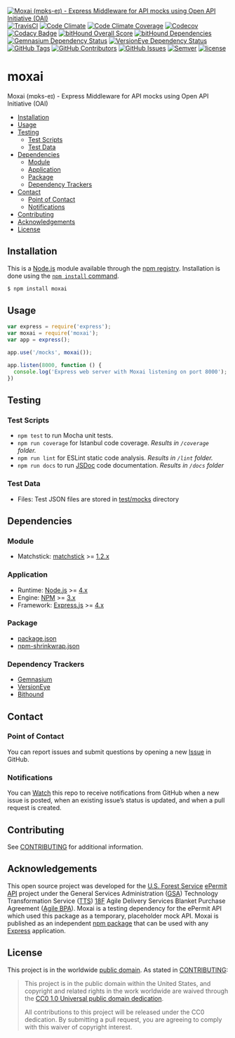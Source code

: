 [![Moxai (mɒks-eɪ) - Express Middleware for API mocks using Open API Initiative (OAI)](https://img.shields.io/badge/moxai-(m%C9%92ks--e%C9%AA)-ff69b4.svg)](README.md)
[![TravisCI](https://travis-ci.org/nci-ats/moxai.svg?branch=dev)](https://travis-ci.org/nci-ats/moxai)
[![Code Climate](https://codeclimate.com/github/nci-ats/moxai/badges/gpa.svg)](https://codeclimate.com/github/nci-ats/moxai)
[![Code Climate Coverage](https://codeclimate.com/github/nci-ats/moxai/badges/coverage.svg)](https://codeclimate.com/github/nci-ats/moxai/coverage)
[![Codecov](https://codecov.io/gh/nci-ats/moxai/branch/dev/graph/badge.svg)](https://codecov.io/gh/nci-ats/moxai)
[![Codacy Badge](https://api.codacy.com/project/badge/Grade/ff4303a2eb3e43c9928d6d91e1000c66)](https://www.codacy.com/app/nci-ats/moxai)
[![bitHound Overall Score](https://www.bithound.io/github/nci-ats/moxai/badges/score.svg)](https://www.bithound.io/github/nci-ats/moxai)
[![bitHound Dependencies](https://www.bithound.io/github/nci-ats/moxai/badges/dependencies.svg)](https://www.bithound.io/github/nci-ats/moxai/dependencies/npm)
[![Gemnasium Dependency Status](https://gemnasium.com/badges/github.com/nci-ats/moxai.svg)](https://gemnasium.com/github.com/nci-ats/moxai)
[![VersionEye Dependency Status](https://www.versioneye.com/user/projects/58fd85f3710da23fe20fe874/badge.svg?style=flat-square)](https://www.versioneye.com/user/projects/58fd85f3710da23fe20fe874)
[![GitHub Tags](https://img.shields.io/github/tag/nci-ats/moxai.svg)](https://github.com/nci-ats/moxai/tags)
[![GitHub Contributors](https://img.shields.io/github/contributors/nci-ats/moxai.svg)](https://github.com/nci-ats/moxai/graphs/contributors)
[![GitHub Issues](https://img.shields.io/github/issues/nci-ats/moxai.svg)](https://github.com/nci-ats/moxai/issues)
[![Semver](https://img.shields.io/badge/SemVer-2.0-blue.svg)](http://semver.org/spec/v2.0.0.html)
[![license](https://img.shields.io/badge/license-CC0--1.0-blue.svg)](https://creativecommons.org/publicdomain/zero/1.0/)

# moxai

Moxai (mɒks-eɪ) - Express Middleware for API mocks using Open API Initiative (OAI)

* [Installation](#installation)
* [Usage](#usage)
* [Testing](#testing)
  * [Test Scripts](#test-scripts)
  * [Test Data](#test-data)
* [Dependencies](#dependencies)
  * [Module](#module)
  * [Application](#application)
  * [Package](#package)
  * [Dependency Trackers](#dependency-trackers)
* [Contact](#contact)
  * [Point of Contact](#point-of-contact)
  * [Notifications](#notifications)
* [Contributing](#contributing)
* [Acknowledgements](#acknowledgements)
* [License](#license)

## Installation

This is a [Node.js](https://nodejs.org/en/) module available through the [npm registry](https://www.npmjs.com/). Installation is done using the [`npm install` command](https://docs.npmjs.com/getting-started/installing-npm-packages-locally).

```sh
$ npm install moxai
```

## Usage

```javascript
var express = require('express');
var moxai = require('moxai');
var app = express();

app.use('/mocks', moxai());

app.listen(8000, function () {
  console.log('Express web server with Moxai listening on port 8000');
})
```

## Testing

### Test Scripts

- `npm test` to run Mocha unit tests.
- `npm run coverage` for Istanbul code coverage. *Results in `/coverage` folder.*
- `npm run lint` for ESLint static code analysis. *Results in `/lint` folder.*
- `npm run docs` to run [JSDoc](http://usejsdoc.org/) code documentation. *Results in `/docs` folder*

### Test Data

- Files: Test JSON files are stored in [test/mocks](https://github.com/nci-ats/moxai/tree/dev/test/mocks) directory

## Dependencies

### Module

- Matchstick: [matchstick](https://matchstickjs.com/) >= [1.2.x](https://www.npmjs.com/package/matchstick)

### Application

- Runtime: [Node.js](https://nodejs.org) >= [4.x](https://nodejs.org/en/download/releases/)
- Engine: [NPM](https://www.npmjs.com) >= [3.x](https://github.com/npm/npm/releases)
- Framework: [Express.js](https://expressjs.com/) >= [4.x](https://github.com/expressjs/express/releases)

### Package

- [package.json](https://github.com/nci-ats/moxai/blob/dev/package.json)
- [npm-shrinkwrap.json](https://github.com/nci-ats/moxai/blob/dev/npm-shrinkwrap.json)

### Dependency Trackers

- [Gemnasium](https://gemnasium.com/github.com/nci-ats/moxai/)
- [VersionEye](https://www.versioneye.com/user/projects/58fd85f3710da23fe20fe874)
- [Bithound](https://www.bithound.io/github/nci-ats/moxai/dependencies/npm)

## Contact

### Point of Contact

You can report issues and submit questions by opening a new [Issue](https://help.github.com/articles/creating-an-issue/) in GitHub.

### Notifications

You can [Watch](https://help.github.com/articles/watching-repositories/) this repo to receive notifications from GitHub when a new issue is posted, when an existing issue’s status is updated, and when a pull request is created.

## Contributing

See [CONTRIBUTING](CONTRIBUTING.md) for additional information.

## Acknowledgements

This open source project was developed for the [U.S. Forest Service](https://www.fs.fed.us/) [ePermit API](https://github.com/nci-ats/fs-middlelayer-api) project under the General Services Administration ([GSA](https://www.gsa.gov)) Technology Transformation Service ([TTS](https://www.gsa.gov/tts)) [18F](https://18f.gsa.gov/) Agile Delivery Services Blanket Purchase Agreement ([Agile BPA](https://ads.18f.gov/)). Moxai is a testing dependency for the ePermit API which used this package as a temporary, placeholder mock API. Moxai is published as an independent [npm package](https://www.npmjs.com/package/moxai) that can be used with any [Express](https://expressjs.com/) application. 

## License

This project is in the worldwide [public domain](LICENSE.md). As stated in [CONTRIBUTING](CONTRIBUTING.md):

> This project is in the public domain within the United States, and copyright and related rights in the work worldwide are waived through the [CC0 1.0 Universal public domain dedication](https://creativecommons.org/publicdomain/zero/1.0/).
>
> All contributions to this project will be released under the CC0 dedication. By submitting a pull request, you are agreeing to comply with this waiver of copyright interest.
